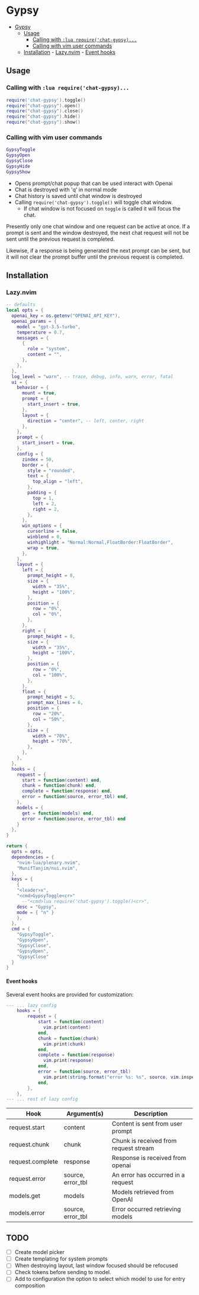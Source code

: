 # Gypsy

<!--toc:start-->

- [Gypsy](#gypsy)
  - [Usage](#usage)
    - [Calling with `:lua require('chat-gypsy)...`](#calling-with-lua-requirechat-gypsy)
    - [Calling with vim user commands](#calling-with-vim-user-commands)
  - [Installation](#installation) - [Lazy.nvim](#lazynvim) - [Event hooks](#event-hooks)
  <!--toc:end-->

## Usage

### Calling with `:lua require('chat-gypsy)...`

```lua
require('chat-gypsy').toggle()
require("chat-gypsy").open()
require("chat-gypsy").close()
require("chat-gypsy").hide()
require("chat-gypsy").show()
```

### Calling with vim user commands

```lua
GypsyToggle
GypsyOpen
GypsyClose
GypsyHide
GypsyShow
```

- Opens prompt/chat popup that can be used interact with Openai
- Chat is destroyed with 'q' in normal mode
- Chat history is saved until chat window is destroyed
- Calling `require('chat-gypsy').toggle()` will toggle chat window.
  - If chat window is not focused on `toggle` is called it will focus the chat.

Presently only one chat window and one request can be active at once. If a
prompt is sent and the window destroyed, the next chat request will not be
sent until the previous request is completed.

Likewise, if a response is being generated the next prompt can be sent, but
it will not clear the prompt buffer until the previous request is completed.

## Installation

### Lazy.nvim

```lua
-- defaults
local opts = {
  openai_key = os.getenv("OPENAI_API_KEY"),
  openai_params = {
    model = "gpt-3.5-turbo",
    temperature = 0.7,
    messages = {
      {
        role = "system",
        content = "",
      },
    },
  },
  log_level = "warn", -- trace, debug, info, warn, error, fatal
  ui = {
    behavior = {
      mount = true,
      prompt = {
        start_insert = true,
      },
      layout = {
        direction = "center", -- left, center, right
      },
    },
    prompt = {
      start_insert = true,
    },
    config = {
      zindex = 50,
      border = {
        style = "rounded",
        text = {
          top_align = "left",
        },
        padding = {
          top = 1,
          left = 2,
          right = 2,
        },
      },
      win_options = {
        cursorline = false,
        winblend = 0,
        winhighlight = "Normal:Normal,FloatBorder:FloatBorder",
        wrap = true,
      },
    },
    layout = {
      left = {
        prompt_height = 8,
        size = {
          width = "35%",
          height = "100%",
        },
        position = {
          row = "0%",
          col = "0%",
        },
      },
      right = {
        prompt_height = 8,
        size = {
          width = "35%",
          height = "100%",
        },
        position = {
          row = "0%",
          col = "100%",
        },
      },
      float = {
        prompt_height = 5,
        prompt_max_lines = 6,
        position = {
          row = "20%",
          col = "50%",
        },
        size = {
          width = "70%",
          height = "70%",
        },
      },
    },
  },
  hooks = {
    request = {
      start = function(content) end,
      chunk = function(chunk) end,
      complete = function(response) end,
      error = function(source, error_tbl) end,
    },
    models = {
      get = function(models) end,
      error = function(source, error_tbl) end
    }
  },
}

return {
  opts = opts,
  dependencies = {
    "nvim-lua/plenary.nvim",
    "MunifTanjim/nui.nvim",
  },
  keys = {
    {
    "<leader>x",
    "<cmd>GypsyToggle<cr>"
      --"<cmd>lua require('chat-gypsy').toggle()<cr>",
    desc = "Gypsy",
    mode = { "n" }
    },
  },
  cmd = {
    "GypsyToggle",
    "GypsyOpen",
    "GypsyClose",
    "GypsyOpen",
    "GypsyClose"
  }
}
```

#### Event hooks

Several event hooks are provided for customization:

```lua
--- ... lazy config
    hooks = {
        request = {
            start = function(content)
              vim.print(content)
            end,
            chunk = function(chunk)
              vim.print(chunk)
            end,
            complete = function(response)
              vim.print(response)
            end,
            error = function(source, error_tbl)
              vim.print(string.format("error %s: %s", source, vim.inspect(error_tbl)))
            end,
        },
    },
--- ... rest of lazy config
```

| Hook             | Argument(s)       | Description                           |
| ---------------- | ----------------- | ------------------------------------- |
| request.start    | content           | Content is sent from user prompt      |
| request.chunk    | chunk             | Chunk is received from request stream |
| request.complete | response          | Response is received from openai      |
| request.error    | source, error_tbl | An error has occurred in a request    |
| models.get       | models            | Models retrieved from OpenAI          |
| models.error     | source, error_tbl | Error occurred retrieving models      |

## TODO

- [ ] Create model picker
- [ ] Create templating for system prompts
- [ ] When destroying layout, last window focused should be refocused
- [ ] Check tokens before sending to model.
- [ ] Add to configuration the option to select which model to use for entry
      composition
